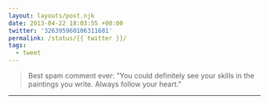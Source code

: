 ```yaml
---
layout: layouts/post.njk
date: 2013-04-22 18:03:55 +00:00
twitter: '326395960106311681'
permalink: /status/{{ twitter }}/
tags: 
  - tweet
---
```


> Best spam comment ever: "You could definitely see your skills in the paintings you write. Always follow your heart."

---
